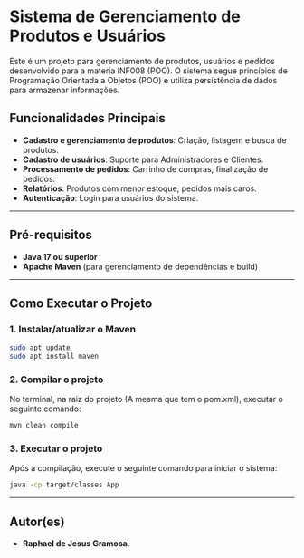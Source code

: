 # Sistema de Gerenciamento de Produtos e Usuários

Este é um projeto para gerenciamento de produtos, usuários e pedidos desenvolvido para a materia INF008 (POO). O sistema segue princípios de Programação Orientada a Objetos (POO) e utiliza persistência de dados para armazenar informações.

## Funcionalidades Principais

- **Cadastro e gerenciamento de produtos**: Criação, listagem e busca de produtos.
- **Cadastro de usuários**: Suporte para Administradores e Clientes.
- **Processamento de pedidos**: Carrinho de compras, finalização de pedidos.
- **Relatórios**: Produtos com menor estoque, pedidos mais caros.
- **Autenticação**: Login para usuários do sistema.

---

## Pré-requisitos

- **Java 17 ou superior**
- **Apache Maven** (para gerenciamento de dependências e build)

---


## Como Executar o Projeto

### 1. Instalar/atualizar o Maven

```bash
sudo apt update
sudo apt install maven
```

### 2. Compilar o projeto
No terminal, na raiz do projeto (A mesma que tem o pom.xml), executar o seguinte comando:

```bash
mvn clean compile
```

### 3. Executar o projeto
Após a compilação, execute o seguinte comando para iniciar o sistema:

```bash
java -cp target/classes App
```

---

## Autor(es)

- **Raphael de Jesus Gramosa**.
